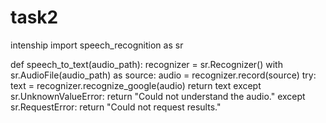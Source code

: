 # task2
intenship
import speech_recognition as sr

def speech_to_text(audio_path):
    recognizer = sr.Recognizer()
    with sr.AudioFile(audio_path) as source:
        audio = recognizer.record(source)
    try:
        text = recognizer.recognize_google(audio)
        return text
    except sr.UnknownValueError:
        return "Could not understand the audio."
    except sr.RequestError:
        return "Could not request results."
